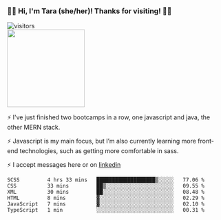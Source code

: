 ### 👋🏾 Hi, I'm Tara (she/her)! Thanks for visiting! 👋🏾
![visitors](https://visitor-badge.glitch.me/badge?page_id=qualmless)
<BR>
<img height="180em" src="https://github-readme-stats.vercel.app/api?username=qualmless&show_icons=true&hide_border=true&&count_private=true&include_all_commits=true" />

⚡️ I've just finished two bootcamps in a row, one javascript and java, the other MERN stack. 

⚡️ Javascript is my main focus, but I’m also currently learning more front-end technologies, such as getting more comfortable in sass. 

⚡️ I accept messages here or on <a href="https://www.linkedin.com/in/tarajdunmore/">linkedin</a>

<!--START_SECTION:waka-->

```text
SCSS         4 hrs 33 mins   ███████████████████▒░░░░░   77.06 %
CSS          33 mins         ██▒░░░░░░░░░░░░░░░░░░░░░░   09.55 %
XML          30 mins         ██░░░░░░░░░░░░░░░░░░░░░░░   08.48 %
HTML         8 mins          ▓░░░░░░░░░░░░░░░░░░░░░░░░   02.29 %
JavaScript   7 mins          ▓░░░░░░░░░░░░░░░░░░░░░░░░   02.10 %
TypeScript   1 min           ░░░░░░░░░░░░░░░░░░░░░░░░░   00.31 %
```

<!--END_SECTION:waka-->

<!--
**qualmless/qualmless** is a ✨ _special_ ✨ repository because its `README.md` (this file) appears on your GitHub profile.

Here are some ideas to get you started:
- 🔭 I’m currently working on ...
- 👯 I’m looking to collaborate on ...
- 🤔 I’m looking for help with ...
- 💬 Ask me about ...
- 📫 How to reach me: ...
- ⚡ Fun fact: ...
-->
